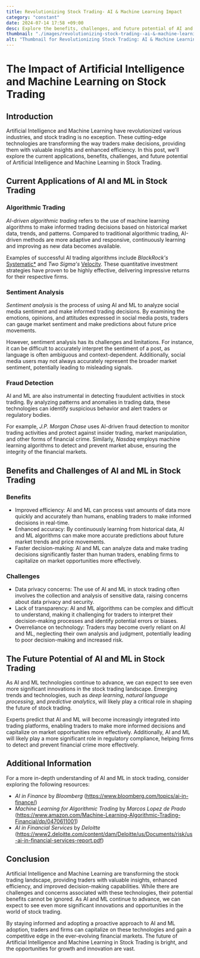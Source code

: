 ```yaml
---
title: Revolutionizing Stock Trading- AI & Machine Learning Impact
category: "constant"
date: 2024-07-14 17:58 +09:00
desc: Explore the benefits, challenges, and future potential of AI and Machine Learning in stock trading, including algorithmic trading, sentiment analysis, and fraud detection.
thumbnail: "./images/revolutionizing-stock-trading--ai-&-machine-learning-impact.png"
alt: "Thumbnail for Revolutionizing Stock Trading: AI & Machine Learning Impact"
---
```


# The Impact of Artificial Intelligence and Machine Learning on Stock Trading

## Introduction

Artificial Intelligence and Machine Learning have revolutionized various industries, and stock trading is no exception. These cutting-edge technologies are transforming the way traders make decisions, providing them with valuable insights and enhanced efficiency. In this post, we'll explore the current applications, benefits, challenges, and future potential of Artificial Intelligence and Machine Learning in Stock Trading.

## Current Applications of AI and ML in Stock Trading

### Algorithmic Trading

_AI-driven algorithmic trading_ refers to the use of machine learning algorithms to make informed trading decisions based on historical market data, trends, and patterns. Compared to traditional algorithmic trading, AI-driven methods are more adaptive and responsive, continuously learning and improving as new data becomes available.

Examples of successful AI trading algorithms include _BlackRock's_ [Systematic\*](https://www.blackrock.com/corporate/literature/fact-sheet/bii-systematic-global-equity-fact-sheet-va-us.pdf) and _Two Sigma's_ [Velocity](https://www.wsj.com/articles/how-two-sigma-uses-machine-learning-to-beat-the-market-1475569394). These quantitative investment strategies have proven to be highly effective, delivering impressive returns for their respective firms.

### Sentiment Analysis

_Sentiment analysis_ is the process of using AI and ML to analyze social media sentiment and make informed trading decisions. By examining the emotions, opinions, and attitudes expressed in social media posts, traders can gauge market sentiment and make predictions about future price movements.

However, sentiment analysis has its challenges and limitations. For instance, it can be difficult to accurately interpret the sentiment of a post, as language is often ambiguous and context-dependent. Additionally, social media users may not always accurately represent the broader market sentiment, potentially leading to misleading signals.

### Fraud Detection

AI and ML are also instrumental in detecting fraudulent activities in stock trading. By analyzing patterns and anomalies in trading data, these technologies can identify suspicious behavior and alert traders or regulatory bodies.

For example, _J.P. Morgan Chase_ uses AI-driven fraud detection to monitor trading activities and protect against insider trading, market manipulation, and other forms of financial crime. Similarly, _Nasdaq_ employs machine learning algorithms to detect and prevent market abuse, ensuring the integrity of the financial markets.

## Benefits and Challenges of AI and ML in Stock Trading

### Benefits

- Improved efficiency: AI and ML can process vast amounts of data more quickly and accurately than humans, enabling traders to make informed decisions in real-time.
- Enhanced accuracy: By continuously learning from historical data, AI and ML algorithms can make more accurate predictions about future market trends and price movements.
- Faster decision-making: AI and ML can analyze data and make trading decisions significantly faster than human traders, enabling firms to capitalize on market opportunities more effectively.

### Challenges

- Data privacy concerns: The use of AI and ML in stock trading often involves the collection and analysis of sensitive data, raising concerns about data privacy and security.
- Lack of transparency: AI and ML algorithms can be complex and difficult to understand, making it challenging for traders to interpret their decision-making processes and identify potential errors or biases.
- Overreliance on technology: Traders may become overly reliant on AI and ML, neglecting their own analysis and judgment, potentially leading to poor decision-making and increased risk.

## The Future Potential of AI and ML in Stock Trading

As AI and ML technologies continue to advance, we can expect to see even more significant innovations in the stock trading landscape. Emerging trends and technologies, such as _deep learning_, _natural language processing_, and _predictive analytics_, will likely play a critical role in shaping the future of stock trading.

Experts predict that AI and ML will become increasingly integrated into trading platforms, enabling traders to make more informed decisions and capitalize on market opportunities more effectively. Additionally, AI and ML will likely play a more significant role in regulatory compliance, helping firms to detect and prevent financial crime more effectively.

## Additional Information

For a more in-depth understanding of AI and ML in stock trading, consider exploring the following resources:

- _AI in Finance_ by _Bloomberg_ (<https://www.bloomberg.com/topics/ai-in-finance/>)
- _Machine Learning for Algorithmic Trading_ by _Marcos Lopez de Prado_ (<https://www.amazon.com/Machine-Learning-Algorithmic-Trading-Financial/dp/0470611001>)
- _AI in Financial Services_ by _Deloitte_ (<https://www2.deloitte.com/content/dam/Deloitte/us/Documents/risk/us-ai-in-financial-services-report.pdf>)

## Conclusion

Artificial Intelligence and Machine Learning are transforming the stock trading landscape, providing traders with valuable insights, enhanced efficiency, and improved decision-making capabilities. While there are challenges and concerns associated with these technologies, their potential benefits cannot be ignored. As AI and ML continue to advance, we can expect to see even more significant innovations and opportunities in the world of stock trading.

By staying informed and adopting a proactive approach to AI and ML adoption, traders and firms can capitalize on these technologies and gain a competitive edge in the ever-evolving financial markets. The future of Artificial Intelligence and Machine Learning in Stock Trading is bright, and the opportunities for growth and innovation are vast.
